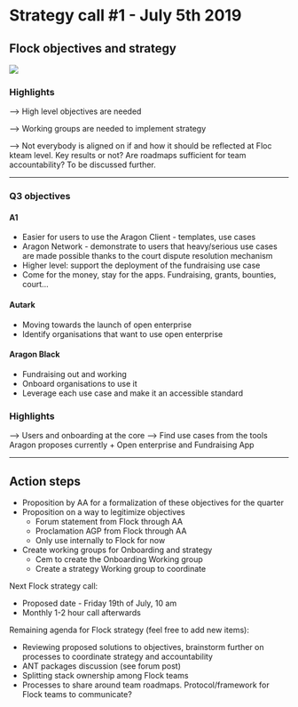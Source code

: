 

# Strategy call #1 - July 5th 2019

## Flock objectives and strategy

![](https://i.imgur.com/Uxv9qEY.png)

### Highlights
--> High level objectives are needed

--> Working groups are needed to implement strategy

--> Not everybody is aligned on if and how it should be reflected at Floc kteam level. Key results or not? Are roadmaps sufficient for team accountability? To be discussed further. 


---


### Q3 objectives

#### A1 
* Easier for users to use the Aragon Client - templates, use cases
* Aragon Network - demonstrate to users that heavy/serious use cases are made possible thanks to the court dispute resolution mechanism
* Higher level: support the deployment of the fundraising use case
* Come for the money, stay for the apps. Fundraising, grants, bounties, court…
#### Autark
* Moving towards the launch of open enterprise
* Identify organisations that want to use open enterprise
#### Aragon Black
* Fundraising out and working
* Onboard organisations to use it
* Leverage each use case and make it an accessible standard

### Highlights
--> Users and onboarding at the core
--> Find use cases from the tools Aragon proposes currently + Open enterprise and Fundraising App

---

## Action steps
* Proposition by AA for a formalization of these objectives for the quarter
* Proposition on a way to legitimize objectives
    * Forum statement from Flock through AA
    * Proclamation AGP from Flock through AA
    * Only use internally to Flock for now
* Create working groups for Onboarding and strategy
    * Cem to create the Onboarding Working group
    * Create a strategy Working group to coordinate

Next Flock strategy call:
* Proposed date - Friday 19th of July, 10 am
* Monthly 1-2 hour call afterwards

Remaining agenda for Flock strategy (feel free to add new items):
* Reviewing proposed solutions to objectives, brainstorm further on processes to coordinate strategy and accountability
* ANT packages discussion (see forum post)
* Splitting stack ownership among Flock teams
* Processes to share around team roadmaps. Protocol/framework for Flock teams to communicate?
